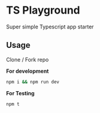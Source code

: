 # TS Playground
Super simple Typescript app starter

## Usage
Clone / Fork repo

**For development**

```sh
npm i && npm run dev

```

**For Testing**

``` sh
npm t
```
